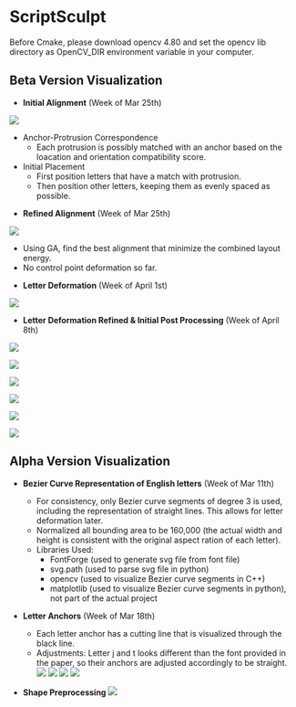 

# ScriptSculpt
Before Cmake, please download opencv 4.80 and set the opencv lib directory as OpenCV_DIR environment variable in your computer.

## Beta Version Visualization
- **Initial Alignment** (Week of Mar 25th)

![](./visualization/initial/initialAlignment.png)

* Anchor-Protrusion Correspondence
    * Each protrusion is possibly matched with an anchor based on the loacation and orientation compatibility score.
* Initial Placement
    * First position letters that have a match with protrusion.
    * Then position other letters, keeping them as evenly spaced as possible.
        
- **Refined Alignment** (Week of Mar 25th)

![](./visualization/initial/refinedAlignment.png)

* Using GA, find the best alignment that minimize the combined layout energy.
* No control point deformation so far.

- **Letter Deformation** (Week of April 1st)

![](./visualization/packing/packing.png)

- **Letter Deformation Refined & Initial Post Processing** (Week of April 8th)

![](./visualization/packing/postprocess1.png)

![](./visualization/packing/postprocess2.png)

![](./visualization/packing/postprocess3.png)

![](./visualization/packing/postprocess4.png)

![](./visualization/packing/postprocess5.png)

![](./visualization/packing/postprocess6.png)

## Alpha Version Visualization
- **Bezier Curve Representation of English letters** (Week of Mar 11th)
    * For consistency, only Bezier curve segments of degree 3 is used, including the representation of straight lines. This allows for letter deformation later.
    * Normalized all bounding area to be 160,000 (the actual width and height is consistent with the original aspect ration of each letter).
    * Libraries Used:
        * FontForge (used to generate svg file from font file)
        * svg.path (used to parse svg file in python)
        * opencv (used to visualize Bezier curve segments in C++)
        * matplotlib (used to visualize Bezier curve segments in python), not part of the actual project
- **Letter Anchors** (Week of Mar 18th)
    * Each letter anchor has a cutting line that is visualized through the black line.
    * Adjustments: Letter j and t looks different than the font provided in the paper, so their anchors are adjusted accordingly to be straight.
![](./visualization/letter_as_curves/b.png)
![](./visualization/letter_as_curves/u.png)
![](./visualization/letter_as_curves/n.png)
![](./visualization/letter_as_curves/y.png)

- **Shape Preprocessing** 
![](./visualization/shape/overview.png)

